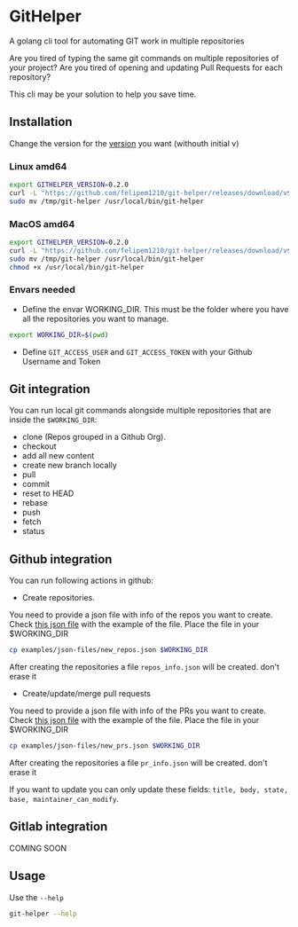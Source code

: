 # GitHelper
A golang cli tool for automating GIT work in multiple repositories

Are you tired of typing the same git commands on multiple repositories of your project?
Are you tired of opening and updating Pull Requests for each repository?

This cli may be your solution to help you save time.

## Installation

Change the version for the [version](https://github.com/felipem1210/git-helper/tags) you want (withouth initial v)

### Linux amd64

```sh
export GITHELPER_VERSION=0.2.0
curl -L "https://github.com/felipem1210/git-helper/releases/download/v${GITHELPER_VERSION}/git-helper_${GITHELPER_VERSION}_linux_amd64.tar.gz" |tar xzv -C /tmp
sudo mv /tmp/git-helper /usr/local/bin/git-helper
```

### MacOS amd64

```sh
export GITHELPER_VERSION=0.2.0
curl -L "https://github.com/felipem1210/git-helper/releases/download/v${GITHELPER_VERSION}/git-helper_${GITHELPER_VERSION}_darwin_amd64.tar.gz" |tar xzv -C /tmp
sudo mv /tmp/git-helper /usr/local/bin/git-helper
chmod +x /usr/local/bin/git-helper
```

### Envars needed

* Define the envar WORKING_DIR. This must be the folder where you have all the repositories you want to manage.

```sh
export WORKING_DIR=$(pwd)
```

* Define `GIT_ACCESS_USER` and `GIT_ACCESS_TOKEN` with your Github Username and Token

## Git integration

You can run local git commands alongside multiple repositories that are inside the `$WORKING_DIR`:

* clone (Repos grouped in a Github Org).
* checkout
* add all new content
* create new branch locally
* pull
* commit
* reset to HEAD
* rebase
* push
* fetch
* status

## Github integration

You can run following actions in github:

* Create repositories. 

You need to provide a json file with info of the repos you want to create. Check [this json file](examples/json-files/new_repos.json) with the example of the file. Place the file in your $WORKING_DIR

```sh
cp examples/json-files/new_repos.json $WORKING_DIR
```

After creating the repositories a file `repos_info.json` will be created. don't erase it

* Create/update/merge pull requests

You need to provide a json file with info of the PRs you want to create. Check [this json file](examples/json-files/new_pr.json) with the example of the file. Place the file in your $WORKING_DIR

```sh
cp examples/json-files/new_prs.json $WORKING_DIR
```

After creating the repositories a file `pr_info.json` will be created. don't erase it

If you want to update you can only update these fields: `title, body, state, base, maintainer_can_modify`.

## Gitlab integration

COMING SOON

## Usage

Use the `--help`

```sh
git-helper --help
```